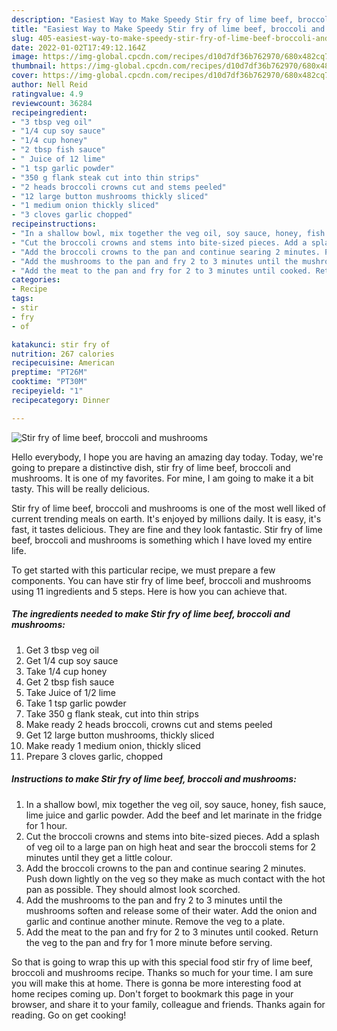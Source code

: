 ```yaml
---
description: "Easiest Way to Make Speedy Stir fry of lime beef, broccoli and mushrooms"
title: "Easiest Way to Make Speedy Stir fry of lime beef, broccoli and mushrooms"
slug: 405-easiest-way-to-make-speedy-stir-fry-of-lime-beef-broccoli-and-mushrooms
date: 2022-01-02T17:49:12.164Z
image: https://img-global.cpcdn.com/recipes/d10d7df36b762970/680x482cq70/stir-fry-of-lime-beef-broccoli-and-mushrooms-recipe-main-photo.jpg
thumbnail: https://img-global.cpcdn.com/recipes/d10d7df36b762970/680x482cq70/stir-fry-of-lime-beef-broccoli-and-mushrooms-recipe-main-photo.jpg
cover: https://img-global.cpcdn.com/recipes/d10d7df36b762970/680x482cq70/stir-fry-of-lime-beef-broccoli-and-mushrooms-recipe-main-photo.jpg
author: Nell Reid
ratingvalue: 4.9
reviewcount: 36284
recipeingredient:
- "3 tbsp veg oil"
- "1/4 cup soy sauce"
- "1/4 cup honey"
- "2 tbsp fish sauce"
- " Juice of 12 lime"
- "1 tsp garlic powder"
- "350 g flank steak cut into thin strips"
- "2 heads broccoli crowns cut and stems peeled"
- "12 large button mushrooms thickly sliced"
- "1 medium onion thickly sliced"
- "3 cloves garlic chopped"
recipeinstructions:
- "In a shallow bowl, mix together the veg oil, soy sauce, honey, fish sauce, lime juice and garlic powder. Add the beef and let marinate in the fridge for 1 hour."
- "Cut the broccoli crowns and stems into bite-sized pieces. Add a splash of veg oil to a large pan on high heat and sear the broccoli stems for 2 minutes until they get a little colour."
- "Add the broccoli crowns to the pan and continue searing 2 minutes. Push down lightly on the veg so they make as much contact with the hot pan as possible. They should almost look scorched."
- "Add the mushrooms to the pan and fry 2 to 3 minutes until the mushrooms soften and release some of their water. Add the onion and garlic and continue another minute. Remove the veg to a plate."
- "Add the meat to the pan and fry for 2 to 3 minutes until cooked. Return the veg to the pan and fry for 1 more minute before serving."
categories:
- Recipe
tags:
- stir
- fry
- of

katakunci: stir fry of 
nutrition: 267 calories
recipecuisine: American
preptime: "PT26M"
cooktime: "PT30M"
recipeyield: "1"
recipecategory: Dinner

---
```



![Stir fry of lime beef, broccoli and mushrooms](https://img-global.cpcdn.com/recipes/d10d7df36b762970/680x482cq70/stir-fry-of-lime-beef-broccoli-and-mushrooms-recipe-main-photo.jpg)

Hello everybody, I hope you are having an amazing day today. Today, we're going to prepare a distinctive dish, stir fry of lime beef, broccoli and mushrooms. It is one of my favorites. For mine, I am going to make it a bit tasty. This will be really delicious.



Stir fry of lime beef, broccoli and mushrooms is one of the most well liked of current trending meals on earth. It's enjoyed by millions daily. It is easy, it's fast, it tastes delicious. They are fine and they look fantastic. Stir fry of lime beef, broccoli and mushrooms is something which I have loved my entire life.


To get started with this particular recipe, we must prepare a few components. You can have stir fry of lime beef, broccoli and mushrooms using 11 ingredients and 5 steps. Here is how you can achieve that.

<!--inarticleads1-->

##### The ingredients needed to make Stir fry of lime beef, broccoli and mushrooms:

1. Get 3 tbsp veg oil
1. Get 1/4 cup soy sauce
1. Take 1/4 cup honey
1. Get 2 tbsp fish sauce
1. Take  Juice of 1/2 lime
1. Take 1 tsp garlic powder
1. Take 350 g flank steak, cut into thin strips
1. Make ready 2 heads broccoli, crowns cut and stems peeled
1. Get 12 large button mushrooms, thickly sliced
1. Make ready 1 medium onion, thickly sliced
1. Prepare 3 cloves garlic, chopped




<!--inarticleads2-->

##### Instructions to make Stir fry of lime beef, broccoli and mushrooms:

1. In a shallow bowl, mix together the veg oil, soy sauce, honey, fish sauce, lime juice and garlic powder. Add the beef and let marinate in the fridge for 1 hour.
1. Cut the broccoli crowns and stems into bite-sized pieces. Add a splash of veg oil to a large pan on high heat and sear the broccoli stems for 2 minutes until they get a little colour.
1. Add the broccoli crowns to the pan and continue searing 2 minutes. Push down lightly on the veg so they make as much contact with the hot pan as possible. They should almost look scorched.
1. Add the mushrooms to the pan and fry 2 to 3 minutes until the mushrooms soften and release some of their water. Add the onion and garlic and continue another minute. Remove the veg to a plate.
1. Add the meat to the pan and fry for 2 to 3 minutes until cooked. Return the veg to the pan and fry for 1 more minute before serving.




So that is going to wrap this up with this special food stir fry of lime beef, broccoli and mushrooms recipe. Thanks so much for your time. I am sure you will make this at home. There is gonna be more interesting food at home recipes coming up. Don't forget to bookmark this page in your browser, and share it to your family, colleague and friends. Thanks again for reading. Go on get cooking!
